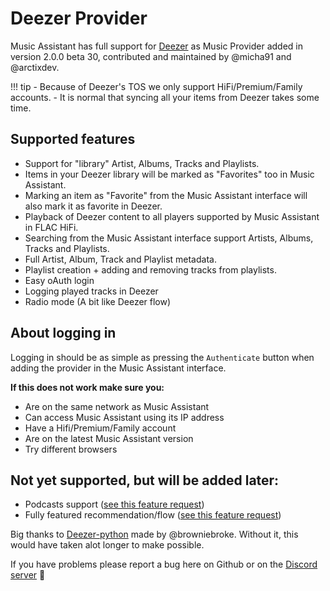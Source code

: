 # Deezer Provider

Music Assistant has full support for [Deezer](https://www.deezer.com/) as Music Provider added in version 2.0.0 beta 30, contributed and maintained by @micha91 and @arctixdev.

!!! tip
    - Because of Deezer's TOS we only support HiFi/Premium/Family accounts.
    - It is normal that syncing all your items from Deezer takes some time.

## Supported features
- Support for "library" Artist, Albums, Tracks and Playlists.
- Items in your Deezer library will be marked as "Favorites" too in Music Assistant.
- Marking an item as "Favorite" from the Music Assistant interface will also mark it as favorite in Deezer.
- Playback of Deezer content to all players supported by Music Assistant in FLAC HiFi.
- Searching from the Music Assistant interface support Artists, Albums, Tracks and Playlists.
- Full Artist, Album, Track and Playlist metadata.
- Playlist creation + adding and removing tracks from playlists.
- Easy oAuth login
- Logging played tracks in Deezer
- Radio mode (A bit like Deezer flow)

## About logging in
Logging in should be as simple as pressing the `Authenticate` button when adding the provider in the Music Assistant interface.

**If this does not work make sure you:**
- Are on the same network as Music Assistant
- Can access Music Assistant using its IP address
- Have a Hifi/Premium/Family account
- Are on the latest Music Assistant version
- Try different browsers

## Not yet supported, but will be added later:
- Podcasts support ([see this feature request](https://github.com/music-assistant/hass-music-assistant/discussions/429))
- Fully featured recommendation/flow ([see this feature request](https://github.com/music-assistant/hass-music-assistant/discussions/535))

Big thanks to [Deezer-python](https://GitHub.com/browniebroke/deezer-python) made by @browniebroke. Without it, this would have taken alot longer to make possible.

If you have problems please report a bug here on Github or on the [Discord server](https://discord.gg/kaVm8hGpne) :slightly_smiling_face: